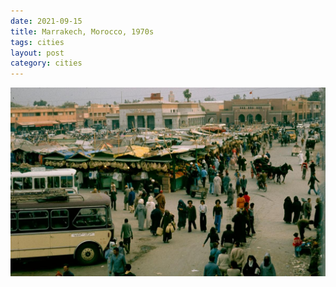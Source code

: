 ```yaml
---
date: 2021-09-15
title: Marrakech, Morocco, 1970s
tags: cities
layout: post
category: cities
---
```


![marrakech](https://raw.githubusercontent.com/muneer78/muneer78.github.io/master/images/marrakesh.jpeg)




